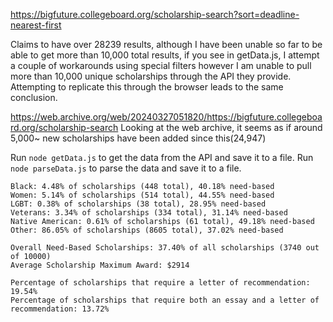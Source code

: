 https://bigfuture.collegeboard.org/scholarship-search?sort=deadline-nearest-first

Claims to have over 28239 results, although I have been unable so far to be able to get more than 10,000 total results, if you see in getData.js, I attempt a couple of workarounds using special filters however I am unable to pull more than 10,000 unique scholarships through the API they provide. Attempting to replicate this through the browser leads to the same conclusion. 

https://web.archive.org/web/20240327051820/https://bigfuture.collegeboard.org/scholarship-search
Looking at the web archive, it seems as if around 5,000~ new scholarships have been added since this(24,947)

Run ```node getData.js``` to get the data from the API and save it to a file.
Run ```node parseData.js``` to parse the data and save it to a file.

```
Black: 4.48% of scholarships (448 total), 40.18% need-based
Women: 5.14% of scholarships (514 total), 44.55% need-based
LGBT: 0.38% of scholarships (38 total), 28.95% need-based
Veterans: 3.34% of scholarships (334 total), 31.14% need-based
Native American: 0.61% of scholarships (61 total), 49.18% need-based
Other: 86.05% of scholarships (8605 total), 37.02% need-based

Overall Need-Based Scholarships: 37.40% of all scholarships (3740 out of 10000)
Average Scholarship Maximum Award: $2914

Percentage of scholarships that require a letter of recommendation: 19.54%
Percentage of scholarships that require both an essay and a letter of recommendation: 13.72%
``` 

